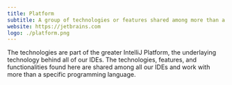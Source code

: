 ```yaml
---
title: Platform
subtitle: A group of technologies or features shared among more than a single specific language
website: https://jetbrains.com
logo: ./platform.png
---
```


The technologies are part of the greater IntelliJ Platform, the underlaying technology behind all of our IDEs. The technologies, features, and functionalities found here are shared among all our IDEs and work with more than a specific programming language.